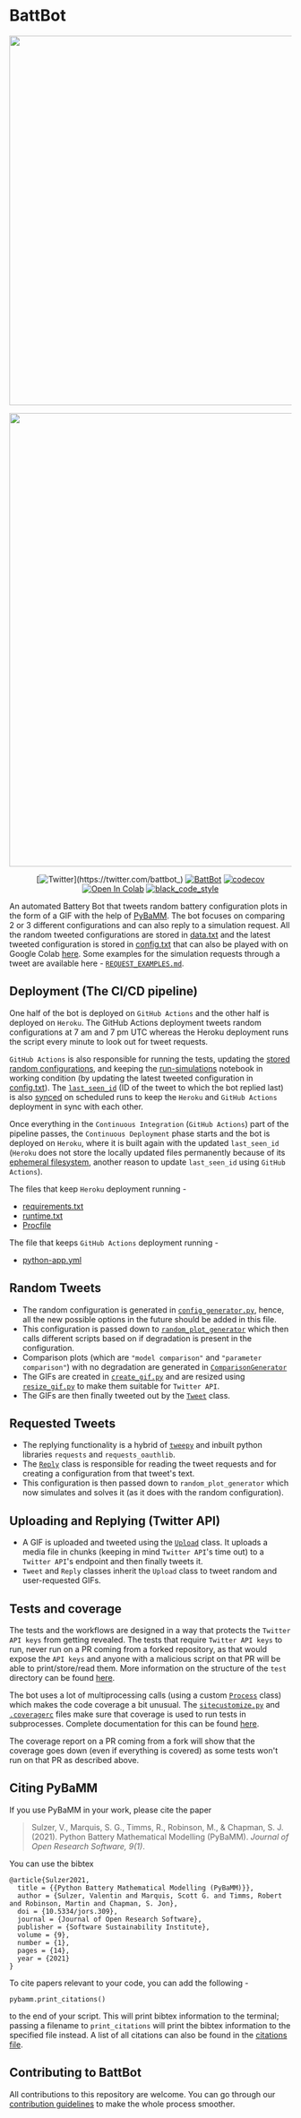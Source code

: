 # BattBot

<p align="center">
  <img src="https://user-images.githubusercontent.com/21146187/139149748-4e4b1bd3-3845-444d-b7d1-8a8a34696005.jpeg" width="660" /> 
</p>

<p align="center">
  <img src="https://miro.medium.com/max/788/1*z_AwTGIVYneAzpzwPUGDxw.gif" width="810" />
</p>
  
<div align="center">
  
  [![Twitter](https://img.shields.io/twitter/url/https/twitter.com/battbot_.svg?style=social&label=Follow%20@battbot_)](https://twitter.com/battbot_)
  [![BattBot](https://github.com/pybamm-team/BattBot/actions/workflows/python-app.yml/badge.svg)](https://github.com/pybamm-team/BattBot/actions/workflows/python-app.yml)
  [![codecov](https://codecov.io/gh/pybamm-team/BattBot/branch/main/graph/badge.svg?token=6wEJ6AiiGG)](https://codecov.io/gh/pybamm-team/BattBot)
  [![Open In Colab](https://colab.research.google.com/assets/colab-badge.svg)](https://colab.research.google.com/github/pybamm-team/BattBot/blob/main/)
  [![black_code_style](https://img.shields.io/badge/code%20style-black-000000.svg)](https://github.com/ambv/black)

</div>

An automated Battery Bot that tweets random battery configuration plots in the form of a GIF with the help of [PyBaMM](https://github.com/pybamm-team/PyBaMM). The bot focuses on comparing 2 or 3 different configurations and can also reply to a simulation request. All the random tweeted configurations are stored in [data.txt](https://github.com/pybamm-team/BattBot/blob/main/bot/data.txt) and the latest tweeted configuration is stored in [config.txt](https://github.com/pybamm-team/BattBot/blob/main/bot/config.txt) that can also be played with on Google Colab [here](https://colab.research.google.com/github/pybamm-team/BattBot/blob/main/bot/run-simulation.ipynb). Some examples for the simulation requests through a tweet are available here - [`REQUEST_EXAMPLES.md`](https://github.com/pybamm-team/BattBot/blob/main/REQUEST_EXAMPLES.md).

## Deployment (The CI/CD pipeline)

One half of the bot is deployed on `GitHub Actions` and the other half is deployed on `Heroku`. The GitHub Actions deployment tweets random configurations at 7 am and 7 pm UTC whereas the Heroku deployment runs the script every minute to look out for tweet requests. 

`GitHub Actions` is also responsible for running the tests, updating the [stored random configurations](https://github.com/pybamm-team/BattBot/blob/main/bot/data.txt), and keeping the [run-simulations](https://colab.research.google.com/github/pybamm-team/BattBot/blob/main/bot/run-simulation.ipynb) notebook in working condition (by updating the latest tweeted configuration in [config.txt](https://github.com/pybamm-team/BattBot/blob/main/bot/config.txt)). The [`last_seen_id`](https://github.com/pybamm-team/BattBot/blob/main/bot/last_seen_id.txt) (ID of the tweet to which the bot replied last) is also [synced](https://github.com/pybamm-team/BattBot/blob/main/bot/twitter_api/sync_last_seen_id.py#L20) on scheduled runs to keep the `Heroku` and `GitHub Actions` deployment in sync with each other.

Once everything in the `Continuous Integration` (`GitHub Actions`) part of the pipeline passes, the `Continuous Deployment` phase starts and the bot is deployed on `Heroku`, where it is built again with the updated `last_seen_id` (`Heroku` does not store the locally updated files permanently because of its [ephemeral filesystem](https://devcenter.heroku.com/articles/active-storage-on-heroku#ephemeral-disk), another reason to update `last_seen_id` using `GitHub Actions`).

The files that keep `Heroku` deployment running -
 - [requirements.txt](https://github.com/pybamm-team/BattBot/blob/main/requirements.txt)
 - [runtime.txt](https://github.com/pybamm-team/BattBot/blob/main/runtime.txt)
 - [Procfile](https://github.com/pybamm-team/BattBot/blob/main/Procfile)
   
The file that keeps `GitHub Actions` deployment running -
 - [python-app.yml](https://github.com/pybamm-team/BattBot/blob/main/.github/workflows/python-app.yml)

## Random Tweets

 - The random configuration is generated in [`config_generator.py`](https://github.com/pybamm-team/BattBot/blob/main/bot/plotting/config_generator.py), hence, all the new possible options in the future should be added in this file.
 - This configuration is passed down to [`random_plot_generator`](https://github.com/pybamm-team/BattBot/blob/main/bot/plotting/random_plot_generator.py#L9) which then calls different scripts based on if degradation is present in the configuration.
 - Comparison plots (which are `"model comparison"` and `"parameter comparison"`) with no degradation are generated in [`ComparisonGenerator`](https://github.com/pybamm-team/BattBot/blob/main/bot/plotting/comparison_generator.py#L7)
 - The GIFs are created in [`create_gif.py`](https://github.com/pybamm-team/BattBot/blob/main/bot/plotting/create_gif.py#L9) and are resized using [`resize_gif.py`](https://github.com/pybamm-team/BattBot/blob/main/bot/utils/resize_gif.py#L5) to make them suitable for `Twitter API`.
 - The GIFs are then finally tweeted out by the [`Tweet`](https://github.com/pybamm-team/BattBot/blob/main/bot/twitter_api/tweet_plot.py#L13) class.

## Requested Tweets

 - The replying functionality is a hybrid of [`tweepy`](https://docs.tweepy.org/en/stable/) and inbuilt python libraries `requests` and `requests_oauthlib`.
 - The [`Reply`](https://github.com/pybamm-team/BattBot/blob/main/bot/twitter_api/tweet_reply.py#L11) class is responsible for reading the tweet requests and for creating a configuration from that tweet's text.
 - This configuration is then passed down to `random_plot_generator` which now simulates and solves it (as it does with the random configuration).

## Uploading and Replying (Twitter API)

 - A GIF is uploaded and tweeted using the [`Upload`](https://github.com/pybamm-team/BattBot/blob/main/bot/twitter_api/upload.py#L13) class. It uploads a media file in chunks (keeping in mind `Twitter API`'s time out) to a `Twitter API`'s endpoint and then finally tweets it.
 - `Tweet` and `Reply` classes inherit the `Upload` class to tweet random and user-requested GIFs.

## Tests and coverage

The tests and the workflows are designed in a way that protects the `Twitter API keys` from getting revealed. The tests that require `Twitter API keys` to run, never run on a PR coming from a forked repository, as that would expose the `API keys` and anyone with a malicious script on that PR will be able to print/store/read them. More information on the structure of the `test` directory can be found [here](https://github.com/pybamm-team/BattBot/blob/main/CONTRIBUTING.md#testing).

The bot uses a lot of multiprocessing calls (using a custom [`Process`](https://github.com/pybamm-team/BattBot/blob/main/bot/utils/custom_process.py#L6) class) which makes the code coverage a bit unusual. The [`sitecustomize.py`](https://github.com/pybamm-team/BattBot/blob/main/sitecustomize.py) and [`.coveragerc`](https://github.com/pybamm-team/BattBot/blob/main/.coveragerc) files make sure that coverage is used to run tests in subprocesses. Complete documentation for this can be found [here](https://coverage.readthedocs.io/en/coverage-5.5/subprocess.html).

The coverage report on a PR coming from a fork will show that the coverage goes down (even if everything is covered) as some tests won't run on that PR as described above.

## Citing PyBaMM

If you use PyBaMM in your work, please cite the paper

> Sulzer, V., Marquis, S. G., Timms, R., Robinson, M., & Chapman, S. J. (2021). Python Battery Mathematical Modelling (PyBaMM). _Journal of Open Research Software, 9(1)_.

You can use the bibtex

```
@article{Sulzer2021,
  title = {{Python Battery Mathematical Modelling (PyBaMM)}},
  author = {Sulzer, Valentin and Marquis, Scott G. and Timms, Robert and Robinson, Martin and Chapman, S. Jon},
  doi = {10.5334/jors.309},
  journal = {Journal of Open Research Software},
  publisher = {Software Sustainability Institute},
  volume = {9},
  number = {1},
  pages = {14},
  year = {2021}
}
```

To cite papers relevant to your code, you can add the following -

```python3
pybamm.print_citations()
```

to the end of your script. This will print bibtex information to the terminal; passing a filename to `print_citations` will print the bibtex information to the specified file instead. A list of all citations can also be found in the [citations file](https://github.com/pybamm-team/PyBaMM/blob/develop/pybamm/CITATIONS.txt).

## Contributing to BattBot

All contributions to this repository are welcome. You can go through our [contribution guidelines](https://github.com/pybamm-team/BattBot/blob/main/CONTRIBUTING.md) to make the whole process smoother.
